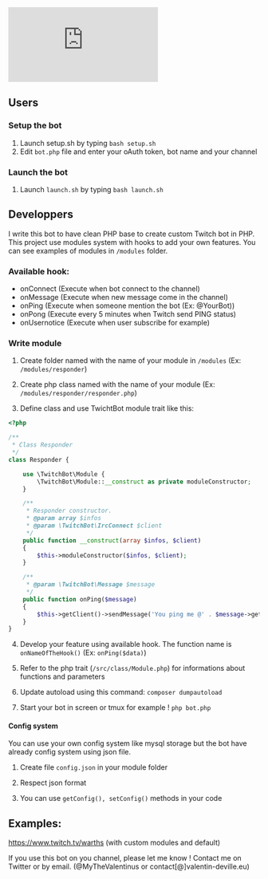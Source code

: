 ![banner](https://cloud.valentin-deville.eu/index.php/apps/files_sharing/ajax/publicpreview.php?x=2880&y=758&a=true&file=twitch-bot.jpg&t=1K94nCX0UVVJ9Oj&scalingup=0)

## Users

### Setup the bot
1) Launch setup.sh by typing `bash setup.sh`
2) Edit `bot.php` file and enter your oAuth token, bot name and your channel

### Launch the bot
1) Launch `launch.sh` by typing `bash launch.sh`


## Developpers 

I write this bot to have clean PHP base to create custom Twitch bot in PHP.
This project use modules system with hooks to add your own features. You can see examples of modules in `/modules` folder.

### Available hook:
* onConnect (Execute when bot connect to the channel)
* onMessage (Execute when new message come in the channel)
* onPing (Execute when someone mention the bot (Ex: @YourBot))
* onPong (Execute every 5 minutes when Twitch send PING status)
* onUsernotice (Execute when user subscribe for example)

### Write module

1) Create folder named with the name of your module in `/modules` (Ex: `/modules/responder`)

2) Create php class named with the name of your module (Ex: `/modules/responder/responder.php`)

3) Define class and use TwichtBot module trait like this:
```php
<?php

/**
 * Class Responder
 */
class Responder {

    use \TwitchBot\Module {
        \TwitchBot\Module::__construct as private moduleConstructor;
    }

    /**
     * Responder constructor.
     * @param array $infos
     * @param \TwitchBot\IrcConnect $client
     */
    public function __construct(array $infos, $client)
    {
        $this->moduleConstructor($infos, $client);
    }

    /**
     * @param \TwitchBot\Message $message
     */
    public function onPing($message)
    {
        $this->getClient()->sendMessage('You ping me @' . $message->getUsername() . ' ?! What do you want ?');
    }
}
```

4) Develop your feature using available hook. The function name is `onNameOfTheHook()` (Ex: `onPing($data)`)

5) Refer to the php trait (`/src/class/Module.php`) for informations about functions and parameters

6) Update autoload using this command: `composer dumpautoload`

7) Start your bot in screen or tmux for example ! `php bot.php`

#### Config system

You can use your own config system like mysql storage but the bot have already config system using json file.

1) Create file `config.json` in your module folder

2) Respect json format

3) You can use `getConfig(), setConfig()` methods in your code

## Examples:
https://www.twitch.tv/warths (with custom modules and default)

If you use this bot on you channel, please let me know ! Contact me on Twitter or by email. (@MyTheValentinus or contact[@]valentin-deville.eu)
